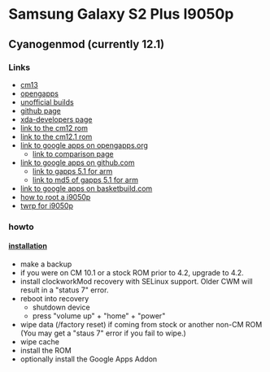 # Samsung Galaxy S2 Plus I9050p

## Cyanogenmod (currently 12.1)

### Links

* [cm13](https://s.basketbuild.com/devs/GHsR/CM-13/i9105p)
* [opengapps](http://opengapps.org/?download=false&arch=arm&api=6.0)
* [unofficial builds](http://wiki.cyanogenmod.org/w/Unofficial_Ports#Samsung_Galaxy_S_II_Plus_.28GT-I9105P.29)
* [github page](https://github.com/andixlm/android_device_samsung_i9105p)
* [xda-developers page](http://forum.xda-developers.com/galaxy-s2-plus/orig-development/rom-cyanogenmod-12-1-t3084287)
* [link to the cm12 rom](https://s.basketbuild.com/devs/andixlm/CM12/i9105p)
* [link to the cm12.1 rom](https://s.basketbuild.com/devs/andixlm/CM12.1/i9105p)
* [link to google apps on opengapps.org](http://opengapps.org/?download=true&arch=arm&api=5.1&variant=full)
    * [link to comparison page](https://github.com/opengapps/opengapps/wiki/Package-Comparison)
* [link to google apps on github.com](https://github.com/cgapps/vendor_google)
    * [link to gapps 5.1 for arm](https://github.com/cgapps/vendor_google/raw/builds/arm/gapps-5.1-arm-2015-07-17-13-29.zip)
    * [link to md5 of gapps 5.1 for arm](https://github.com/cgapps/vendor_google/raw/builds/arm/gapps-5.1-arm-2015-07-17-13-29.md5)
* [link to google apps on basketbuild.com](https://s.basketbuild.com/gapps)
* [how to root a i9050p](http://forum.xda-developers.com/showthread.php?t=2663834)
* [twrp for i9050p](https://twrp.me/devices/samsunggalaxys2plus.html)

### howto

#### [installation](http://forum.xda-developers.com/showpost.php?s=2a932624b48474120f9bf605a3c2c22c&p=56828216&postcount=2)

* make a backup
* if you were on CM 10.1 or a stock ROM prior to 4.2, upgrade to 4.2.
* install clockworkMod recovery with SELinux support. Older CWM will result in a "status 7" error.
* reboot into recovery
    * shutdown device
    * press "volume up" + "home" + "power"
* wipe data (/factory reset) if coming from stock or another non-CM ROM (You may get a "staus 7" error if you fail to wipe.)
* wipe cache 
* install the ROM
* optionally install the Google Apps Addon

